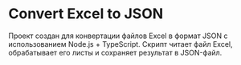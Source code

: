 # Convert Excel to JSON

Проект создан для конвертации файлов Excel в формат JSON с использованием Node.js + TypeScript. Скрипт читает файл Excel, обрабатывает его листы и сохраняет результат в JSON-файл.
